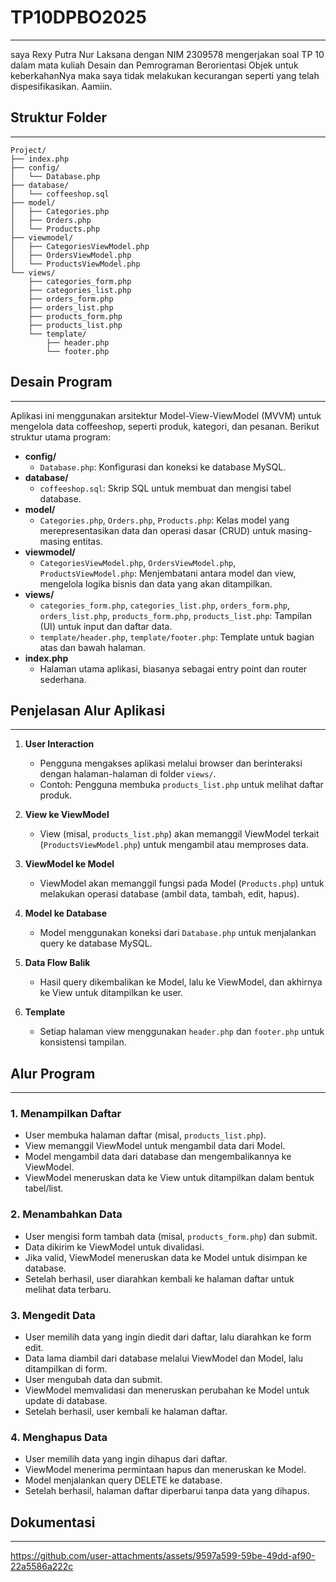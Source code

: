 # TP10DPBO2025

---

saya Rexy Putra Nur Laksana dengan NIM 2309578 mengerjakan soal TP 10 dalam mata kuliah Desain dan Pemrograman Berorientasi Objek untuk keberkahanNya maka saya tidak melakukan kecurangan seperti yang telah dispesifikasikan. Aamiin.

## Struktur Folder

---

```
Project/
├── index.php
├── config/
│   └── Database.php
├── database/
│   └── coffeeshop.sql
├── model/
│   ├── Categories.php
│   ├── Orders.php
│   └── Products.php
├── viewmodel/
│   ├── CategoriesViewModel.php
│   ├── OrdersViewModel.php
│   └── ProductsViewModel.php
└── views/
    ├── categories_form.php
    ├── categories_list.php
    ├── orders_form.php
    ├── orders_list.php
    ├── products_form.php
    ├── products_list.php
    └── template/
        ├── header.php
        └── footer.php
```

## Desain Program
---

Aplikasi ini menggunakan arsitektur Model-View-ViewModel (MVVM) untuk mengelola data coffeeshop, seperti produk, kategori, dan pesanan. Berikut struktur utama program:

- **config/**
  - `Database.php`: Konfigurasi dan koneksi ke database MySQL.
- **database/**
  - `coffeeshop.sql`: Skrip SQL untuk membuat dan mengisi tabel database.
- **model/**
  - `Categories.php`, `Orders.php`, `Products.php`: Kelas model yang merepresentasikan data dan operasi dasar (CRUD) untuk masing-masing entitas.
- **viewmodel/**
  - `CategoriesViewModel.php`, `OrdersViewModel.php`, `ProductsViewModel.php`: Menjembatani antara model dan view, mengelola logika bisnis dan data yang akan ditampilkan.
- **views/**
  - `categories_form.php`, `categories_list.php`, `orders_form.php`, `orders_list.php`, `products_form.php`, `products_list.php`: Tampilan (UI) untuk input dan daftar data.
  - `template/header.php`, `template/footer.php`: Template untuk bagian atas dan bawah halaman.
- **index.php**
  - Halaman utama aplikasi, biasanya sebagai entry point dan router sederhana.

## Penjelasan Alur Aplikasi
---

1. **User Interaction**

   - Pengguna mengakses aplikasi melalui browser dan berinteraksi dengan halaman-halaman di folder `views/`.
   - Contoh: Pengguna membuka `products_list.php` untuk melihat daftar produk.

2. **View ke ViewModel**

   - View (misal, `products_list.php`) akan memanggil ViewModel terkait (`ProductsViewModel.php`) untuk mengambil atau memproses data.

3. **ViewModel ke Model**

   - ViewModel akan memanggil fungsi pada Model (`Products.php`) untuk melakukan operasi database (ambil data, tambah, edit, hapus).

4. **Model ke Database**

   - Model menggunakan koneksi dari `Database.php` untuk menjalankan query ke database MySQL.

5. **Data Flow Balik**

   - Hasil query dikembalikan ke Model, lalu ke ViewModel, dan akhirnya ke View untuk ditampilkan ke user.

6. **Template**
   - Setiap halaman view menggunakan `header.php` dan `footer.php` untuk konsistensi tampilan.

## Alur Program

---

### 1. Menampilkan Daftar

- User membuka halaman daftar (misal, `products_list.php`).
- View memanggil ViewModel untuk mengambil data dari Model.
- Model mengambil data dari database dan mengembalikannya ke ViewModel.
- ViewModel meneruskan data ke View untuk ditampilkan dalam bentuk tabel/list.

### 2. Menambahkan Data

- User mengisi form tambah data (misal, `products_form.php`) dan submit.
- Data dikirim ke ViewModel untuk divalidasi.
- Jika valid, ViewModel meneruskan data ke Model untuk disimpan ke database.
- Setelah berhasil, user diarahkan kembali ke halaman daftar untuk melihat data terbaru.

### 3. Mengedit Data

- User memilih data yang ingin diedit dari daftar, lalu diarahkan ke form edit.
- Data lama diambil dari database melalui ViewModel dan Model, lalu ditampilkan di form.
- User mengubah data dan submit.
- ViewModel memvalidasi dan meneruskan perubahan ke Model untuk update di database.
- Setelah berhasil, user kembali ke halaman daftar.

### 4. Menghapus Data

- User memilih data yang ingin dihapus dari daftar.
- ViewModel menerima permintaan hapus dan meneruskan ke Model.
- Model menjalankan query DELETE ke database.
- Setelah berhasil, halaman daftar diperbarui tanpa data yang dihapus.

## Dokumentasi
---
https://github.com/user-attachments/assets/9597a599-59be-49dd-af90-22a5586a222c
